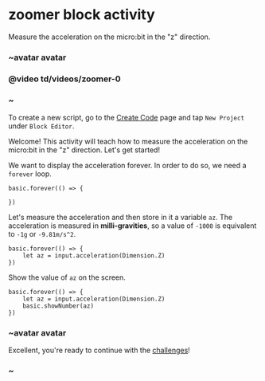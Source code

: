 # zoomer block activity

Measure the acceleration on the micro:bit in the "z" direction. 

### ~avatar avatar

### @video td/videos/zoomer-0

### ~

To create a new script, go to the [Create Code](/microbit/create-code) page and tap `New Project` under `Block Editor`.

Welcome! This activity will teach how to measure the acceleration on the micro:bit in the "z" direction. Let's get started!

We want to display the acceleration forever. In order to do so, we need a `forever` loop.

```blocks
basic.forever(() => {
    
})
```

Let's measure the acceleration and then store in it a variable `az`. The acceleration is measured in **milli-gravities**, so a value of `-1000` is equivalent to `-1g` or `-9.81m/s^2`.

```blocks
basic.forever(() => {
    let az = input.acceleration(Dimension.Z)
})
```

Show the value of `az` on the screen.

```blocks
basic.forever(() => {
    let az = input.acceleration(Dimension.Z)
    basic.showNumber(az)
})
```

### ~avatar avatar

Excellent, you're ready to continue with the [challenges](/microbit/lessons/zoomer/challenges)!

### ~

